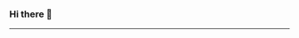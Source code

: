 ### Hi there 👋
<hr></hr>
<!--
**brenoccamp/brenoccamp** is a ✨ _special_ ✨ repository because its `README.md` (this file) appears on your GitHub profile.

Here are some ideas to get you started:

- 🔭 I’m currently working on ...
- 👯 I’m looking to collaborate on ...
- 🤔 I’m looking for help with ...
- 💬 Ask me about ...
- 😄 Pronouns: ...
- ⚡ Fun fact: ...
-->
My name is Breno da Cunha Campanha and I'm Full Stack Web Developer.

- 📫 How to reach me:<br>
 @linkedin:  https://www.linkedin.com/in/brenoccamp/<br>
 @portfolio: https://brenoccamp.vercel.app<br>
 @email:     brenoccamp@gmail.com


## Breno da Cunha Campanha
<div>
<a href="https://github.com/brenoccamp">
<img height="180em" src="https://github-readme-stats.vercel.app/api?username=brenoccamp&show_icons=true&theme=tokyonight&include_all_commits=true&count_private=true"/>
<img height="180em" src="https://github-readme-stats.vercel.app/api/top-langs/?username=brenoccamp&layout=compact&langs_count=7&theme=tokyonight"/>
</div>
<div style="display: inline_block"><br></a>
### 
<img align="center" alt="brenoccamp" height="29" width="38" src="https://raw.githubusercontent.com/devicons/devicon/master/icons/javascript/javascript-plain.svg">
<img align="center" alt="Javascript Symbol" height="35" width="45" 
src="https://cdn.jsdelivr.net/gh/devicons/devicon/icons/html5/html5-plain-wordmark.svg">
<img align="center" alt="HTML5 Symbol" height="35" width="45" 
src="https://cdn.jsdelivr.net/gh/devicons/devicon/icons/css3/css3-plain-wordmark.svg">
<img align="center" alt="HTML5 Symbol" height="35" width="45"
src="https://cdn.jsdelivr.net/gh/devicons/devicon/icons/css3/css3-plain-wordmark.svg">
